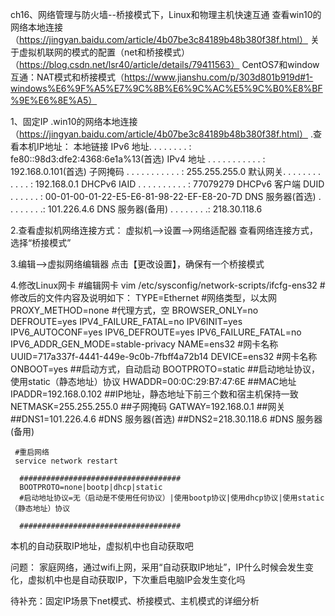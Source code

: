 ch16、网络管理与防火墙--桥接模式下，Linux和物理主机快速互通
查看win10的网络本地连接（https://jingyan.baidu.com/article/4b07be3c84189b48b380f38f.html）
关于虚拟机联网的模式的配置（net和桥接模式）（https://blog.csdn.net/lsr40/article/details/79411563）
CentOS7和window互通：NAT模式和桥接模式（https://www.jianshu.com/p/303d801b919d#1-windows%E6%9F%A5%E7%9C%8B%E6%9C%AC%E5%9C%B0%E8%BF%9E%E6%8E%A5）

1、固定IP
.win10的网络本地连接（https://jingyan.baidu.com/article/4b07be3c84189b48b380f38f.html）
.查看本机IP地址：
    本地链接 IPv6 地址. . . . . . . . : fe80::98d3:dfe2:4368:6e1a%13(首选)
    IPv4 地址 . . . . . . . . . . .  : 192.168.0.101(首选)
    子网掩码  . . . . . . . . . . .  : 255.255.255.0
    默认网关. . . . . . . . . . . .  : 192.168.0.1
    DHCPv6 IAID . . . . . . . . . . : 77079279
    DHCPv6 客户端 DUID  . . . . . .  : 00-01-00-01-22-E5-E6-81-98-22-EF-E8-20-7D
    DNS 服务器(首选)  . . . . . . . .: 101.226.4.6
    DNS 服务器(备用)  . . . . . . . .: 218.30.118.6

2.查看虚拟机网络连接方式：
    虚拟机-->设置-->网络适配器 查看网络连接方式，选择“桥接模式”

3.编辑-->虚拟网络编辑器 点击【更改设置】，确保有一个桥接模式

4.修改Linux网卡
     #编辑网卡
     vim /etc/sysconfig/network-scripts/ifcfg-ens32
     #修改后的文件内容及说明如下：
      TYPE=Ethernet                                 #网络类型，以太网
      PROXY_METHOD=none                             #代理方式，空
      BROWSER_ONLY=no
      DEFROUTE=yes
      IPV4_FAILURE_FATAL=no
      IPV6INIT=yes
      IPV6_AUTOCONF=yes
      IPV6_DEFROUTE=yes
      IPV6_FAILURE_FATAL=no
      IPV6_ADDR_GEN_MODE=stable-privacy
      NAME=ens32                                    #网卡名称
      UUID=717a337f-4441-449e-9c0b-7fbff4a72b14
      DEVICE=ens32                                  #网卡名称
      ONBOOT=yes                                    ##启动方式，自动启动
      BOOTPROTO=static                              ##启动地址协议，使用static（静态地址）协议
      HWADDR=00:0C:29:B7:47:6E                      ##MAC地址
      IPADDR=192.168.0.102                          ##IP地址，静态地址下前三个数和宿主机保持一致
      NETMASK=255.255.255.0                         ##子网掩码
      GATWAY=192.168.0.1                            ##网关
      ##DNS1=101.226.4.6                              #DNS 服务器(首选)
      ##DNS2=218.30.118.6                             #DNS 服务器(备用)

     #重启网络
     service network restart

      ####################################
      BOOTPROTO=none|bootp|dhcp|static   
      #启动地址协议=无（启动是不使用任何协议）|使用bootp协议|使用dhcp协议|使用static（静态地址）协议

      ####################################


本机的自动获取IP地址，虚拟机中也自动获取吧

问题：
家庭网络，通过wifi上网，采用“自动获取IP地址”，IP什么时候会发生变化，虚拟机中也是自动获取IP，下次重启电脑IP会发生变化吗

待补充：固定IP场景下net模式、桥接模式、主机模式的详细分析
